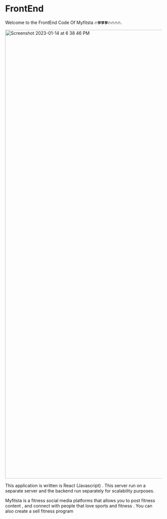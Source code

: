 
# FrontEnd

Welcome to the FrontEnd Code Of Myfitsta 🔥🍀🍀🍀🔥🔥🔥🔥. 

<img width="1440" alt="Screenshot 2023-01-14 at 6 38 46 PM" src="https://user-images.githubusercontent.com/48225800/212520540-a3f11b3f-e653-4109-a098-ee309cf03637.png">

This application is written is React (Javascript) . This server run on a separate server and the backend run separately for scalability purposes.

Myfitsta is a  fitness social media platforms that allows you to post fitness content ,  and connect with people that love sports and fitness . You can also create a sell fitness program 
